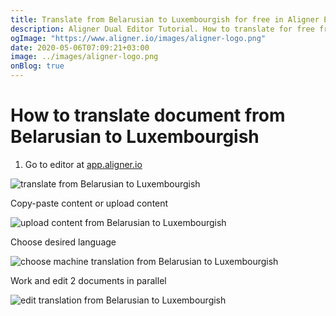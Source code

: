 ```yaml
---
title: Translate from Belarusian to Luxembourgish for free in Aligner Editor
description: Aligner Dual Editor Tutorial. How to translate for free from Belarusian to Luxembourgish. Aligner is multilingual document management platform. 
ogImage: "https://www.aligner.io/images/aligner-logo.png"
date: 2020-05-06T07:09:21+03:00
image: ../images/aligner-logo.png
onBlog: true
---
```


# How to translate document from Belarusian to Luxembourgish

1. Go to editor at [app.aligner.io](https://app.aligner.io "Aligner App web page")

![translate from Belarusian to Luxembourgish](../aligner-blank-editor.png "translate from Belarusian to Luxembourgish")

Copy-paste content or upload content

![upload content from Belarusian to Luxembourgish](../aligner-uploaded-document.png "upload content from Belarusian to Luxembourgish")

Choose desired language

![choose machine translation from Belarusian to Luxembourgish](../aligner-language-dropdown.png "choose machine translation from Belarusian to Luxembourgish")

Work and edit 2 documents in parallel

![edit translation from Belarusian to Luxembourgish](../aligner-double-sitded-editor.png "edit translation from Belarusian to Luxembourgish")

